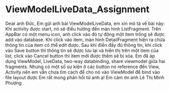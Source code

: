 # ViewModelLiveData_Assignment
Dear anh Đức, 
Em gửi anh bài ViewModelLiveData, em xin mô tả về bài này:
Khi activity được start, nó sẽ điều hướng đến màn hình ListFragment.
Trên AppBar có một menu icon, anh click vào đó tự động một item trống 
sẽ được add vào database. Khi click vào item, màn hình DetailFragment 
hiện ra chứa thông tin của item có thể edit được. Sau khi điền đầy đủ thông
tin, khi click vào Save button thì thông tin sẽ được lưu lại và hiển thị
trên một item của list, click vào Cancel button thì item mới được thêm sẽ
bị xóa.
Em đã áp dụng ViewModel, LiveData, two-way databinding, share viewmodel giữa hai 
fragments. Nhưng có một số sự kiện ở các button nó reference đến View, Activity nên
em vẫn chưa tìm cách để cho nó vào ViewModel để bind vào file layout được
Em rất mong phản hồi từ anh ạ!
Em cảm ơn anh
Lê Thị Minh Phượng
